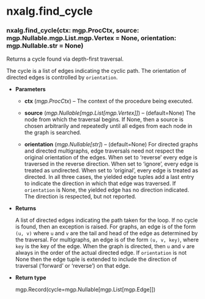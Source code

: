 # nxalg.find_cycle


### nxalg.find_cycle(ctx: mgp.ProcCtx, source: mgp.Nullable.mgp.List.mgp.Vertex = None, orientation: mgp.Nullable.str = None)
Returns a cycle found via depth-first traversal.

The cycle is a list of edges indicating the cyclic path.
The orientation of directed edges is controlled by `orientation`.


* **Parameters**

    
    * **ctx** (*mgp.ProcCtx*) – The context of the procedure being executed.


    * **source** (*mgp.Nullable[mgp.List[mgp.Vertex]]*) – (default=None)
    The node from which the traversal begins. If None, then a source
    is chosen arbitrarily and repeatedly until all edges from each node in
    the graph is searched.


    * **orientation** (*mgp.Nullable[str]*) – (default=None)
    For directed graphs and directed multigraphs, edge traversals need not
    respect the original orientation of the edges.
    When set to ‘reverse’ every edge is traversed in the reverse direction.
    When set to ‘ignore’, every edge is treated as undirected.
    When set to ‘original’, every edge is treated as directed.
    In all three cases, the yielded edge tuples add a last entry to
    indicate the direction in which that edge was traversed.
    If `orientation` is None, the yielded edge has no direction indicated.
    The direction is respected, but not reported.



* **Returns**

    A list of directed edges indicating the path taken for the loop.
    If no cycle is found, then an exception is raised.
    For graphs, an edge is of the form `(u, v)` where `u` and `v`
    are the tail and head of the edge as determined by the traversal.
    For multigraphs, an edge is of the form `(u, v, key)`, where `key` is
    the key of the edge. When the graph is directed, then `u` and `v`
    are always in the order of the actual directed edge.
    If `orientation` is not None then the edge tuple is extended to include
    the direction of traversal (‘forward’ or ‘reverse’) on that edge.



* **Return type**

    mgp.Record(cycle=mgp.Nullable[mgp.List[mgp.Edge]])
